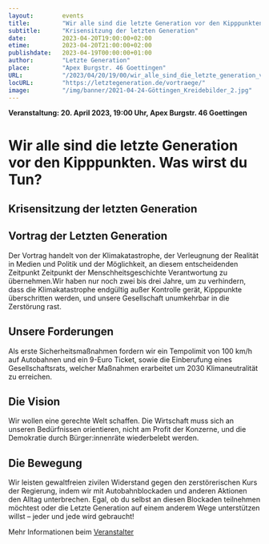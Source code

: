 ```yaml
---
layout:        events
title:         "Wir alle sind die letzte Generation vor den Kipppunkten. Was wirst du Tun?"
subtitle:      "Krisensitzung der letzten Generation"
date:          2023-04-20T19:00:00+02:00
etime:         2023-04-20T21:00:00+02:00
publishdate:   2023-04-19T00:00:00+01:00
author:        "Letzte Generation"
place:         "Apex Burgstr. 46 Goettingen"
URL:           "/2023/04/20/19/00/wir_alle_sind_die_letzte_generation_vor_den_kipppunkten__was_wirst_du_tun"
locURL:        "https://letztegeneration.de/vortraege/"
image:         "/img/banner/2021-04-24-Göttingen_Kreidebilder_2.jpg"
---
```


**Veranstaltung: 20. April 2023, 19:00 Uhr, Apex Burgstr. 46 Goettingen**

Wir alle sind die letzte Generation vor den Kipppunkten. Was wirst du Tun?
===========

Krisensitzung der letzten Generation
-----------

Vortrag der Letzten Generation
----------

Der Vortrag handelt von der Klimakatastrophe, der Verleugnung der Realität in Medien und Politik und der Möglichkeit, an diesem entscheidenden Zeitpunkt Zeitpunkt der Menschheitsgeschichte Verantwortung zu übernehmen.Wir haben nur noch zwei bis drei Jahre, um zu verhindern, dass die Klimakatastrophe endgültig außer Kontrolle gerät, Kipppunkte überschritten werden, und unsere Gesellschaft unumkehrbar in die Zerstörung rast.

Unsere Forderungen
----------

Als erste Sicherheitsmaßnahmen fordern wir ein Tempolimit von 100 km/h auf Autobahnen und ein 9-Euro Ticket, sowie die Einberufung eines Gesellschaftsrats, welcher Maßnahmen erarbeitet um 2030 Klimaneutralität zu erreichen.

Die Vision
----------

Wir wollen eine gerechte Welt schaffen. Die Wirtschaft muss sich an unseren Bedürfnissen orientieren, nicht am Profit der Konzerne, und die Demokratie durch Bürger:innenräte wiederbelebt werden.

Die Bewegung
----------

Wir leisten gewaltfreien zivilen Widerstand gegen den zerstörerischen Kurs der Regierung, indem wir mit Autobahnblockaden und anderen Aktionen den Alltag unterbrechen. Egal, ob du selbst an diesen Blockaden teilnehmen möchtest oder die Letzte Generation auf einem anderem Wege unterstützen willst – jeder und jede wird gebraucht!

Mehr Informationen beim [Veranstalter](https://letztegeneration.de/vortraege/)
